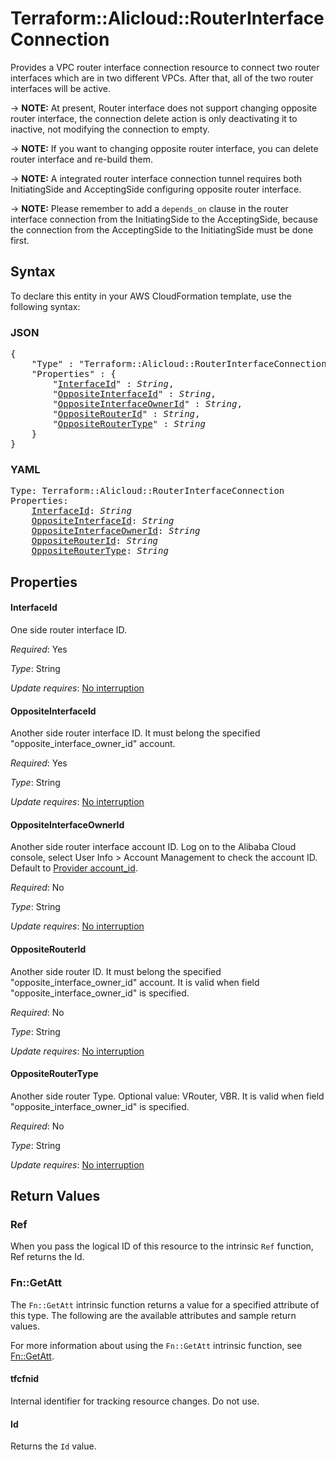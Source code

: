 # Terraform::Alicloud::RouterInterfaceConnection

Provides a VPC router interface connection resource to connect two router interfaces which are in two different VPCs.
After that, all of the two router interfaces will be active.

-> **NOTE:** At present, Router interface does not support changing opposite router interface, the connection delete action is only deactivating it to inactive, not modifying the connection to empty.

-> **NOTE:** If you want to changing opposite router interface, you can delete router interface and re-build them.

-> **NOTE:** A integrated router interface connection tunnel requires both InitiatingSide and AcceptingSide configuring opposite router interface.

-> **NOTE:** Please remember to add a `depends_on` clause in the router interface connection from the InitiatingSide to the AcceptingSide, because the connection from the AcceptingSide to the InitiatingSide must be done first.

## Syntax

To declare this entity in your AWS CloudFormation template, use the following syntax:

### JSON

<pre>
{
    "Type" : "Terraform::Alicloud::RouterInterfaceConnection",
    "Properties" : {
        "<a href="#interfaceid" title="InterfaceId">InterfaceId</a>" : <i>String</i>,
        "<a href="#oppositeinterfaceid" title="OppositeInterfaceId">OppositeInterfaceId</a>" : <i>String</i>,
        "<a href="#oppositeinterfaceownerid" title="OppositeInterfaceOwnerId">OppositeInterfaceOwnerId</a>" : <i>String</i>,
        "<a href="#oppositerouterid" title="OppositeRouterId">OppositeRouterId</a>" : <i>String</i>,
        "<a href="#oppositeroutertype" title="OppositeRouterType">OppositeRouterType</a>" : <i>String</i>
    }
}
</pre>

### YAML

<pre>
Type: Terraform::Alicloud::RouterInterfaceConnection
Properties:
    <a href="#interfaceid" title="InterfaceId">InterfaceId</a>: <i>String</i>
    <a href="#oppositeinterfaceid" title="OppositeInterfaceId">OppositeInterfaceId</a>: <i>String</i>
    <a href="#oppositeinterfaceownerid" title="OppositeInterfaceOwnerId">OppositeInterfaceOwnerId</a>: <i>String</i>
    <a href="#oppositerouterid" title="OppositeRouterId">OppositeRouterId</a>: <i>String</i>
    <a href="#oppositeroutertype" title="OppositeRouterType">OppositeRouterType</a>: <i>String</i>
</pre>

## Properties

#### InterfaceId

One side router interface ID.

_Required_: Yes

_Type_: String

_Update requires_: [No interruption](https://docs.aws.amazon.com/AWSCloudFormation/latest/UserGuide/using-cfn-updating-stacks-update-behaviors.html#update-no-interrupt)

#### OppositeInterfaceId

Another side router interface ID. It must belong the specified "opposite_interface_owner_id" account.

_Required_: Yes

_Type_: String

_Update requires_: [No interruption](https://docs.aws.amazon.com/AWSCloudFormation/latest/UserGuide/using-cfn-updating-stacks-update-behaviors.html#update-no-interrupt)

#### OppositeInterfaceOwnerId

Another side router interface account ID. Log on to the Alibaba Cloud console, select User Info > Account Management to check the account ID. Default to [Provider account_id](https://www.terraform.io/docs/providers/alicloud/index.html#account_id).

_Required_: No

_Type_: String

_Update requires_: [No interruption](https://docs.aws.amazon.com/AWSCloudFormation/latest/UserGuide/using-cfn-updating-stacks-update-behaviors.html#update-no-interrupt)

#### OppositeRouterId

Another side router ID. It must belong the specified "opposite_interface_owner_id" account. It is valid when field "opposite_interface_owner_id" is specified.

_Required_: No

_Type_: String

_Update requires_: [No interruption](https://docs.aws.amazon.com/AWSCloudFormation/latest/UserGuide/using-cfn-updating-stacks-update-behaviors.html#update-no-interrupt)

#### OppositeRouterType

Another side router Type. Optional value: VRouter, VBR. It is valid when field "opposite_interface_owner_id" is specified.

_Required_: No

_Type_: String

_Update requires_: [No interruption](https://docs.aws.amazon.com/AWSCloudFormation/latest/UserGuide/using-cfn-updating-stacks-update-behaviors.html#update-no-interrupt)

## Return Values

### Ref

When you pass the logical ID of this resource to the intrinsic `Ref` function, Ref returns the Id.

### Fn::GetAtt

The `Fn::GetAtt` intrinsic function returns a value for a specified attribute of this type. The following are the available attributes and sample return values.

For more information about using the `Fn::GetAtt` intrinsic function, see [Fn::GetAtt](https://docs.aws.amazon.com/AWSCloudFormation/latest/UserGuide/intrinsic-function-reference-getatt.html).

#### tfcfnid

Internal identifier for tracking resource changes. Do not use.

#### Id

Returns the <code>Id</code> value.

